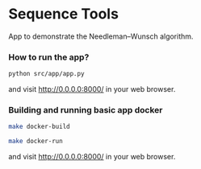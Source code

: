 Sequence Tools
==============================

App to demonstrate the Needleman–Wunsch algorithm.

### How to run the app?

```bash
python src/app/app.py
```
and visit http://0.0.0.0:8000/ in your web browser.

### Building and running basic app docker

```bash
make docker-build

make docker-run
```
and visit http://0.0.0.0:8000/ in your web browser.
